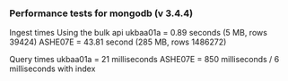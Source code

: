 ### Performance tests for mongodb (v 3.4.4)
Ingest times
Using the bulk api
ukbaa01a = 0.89 seconds (5 MB, rows 39424)
ASHE07E = 43.81 second (285 MB, rows 1486272)

Query times
ukbaa01a = 21 milliseconds 
ASHE07E = 850 milliseconds / 6 milliseconds with index
